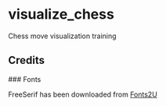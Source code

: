 # visualize_chess

Chess move visualization training

## Credits

### Fonts

FreeSerif has been downloaded from [Fonts2U](https://fr.fonts2u.com/free-serif.police)